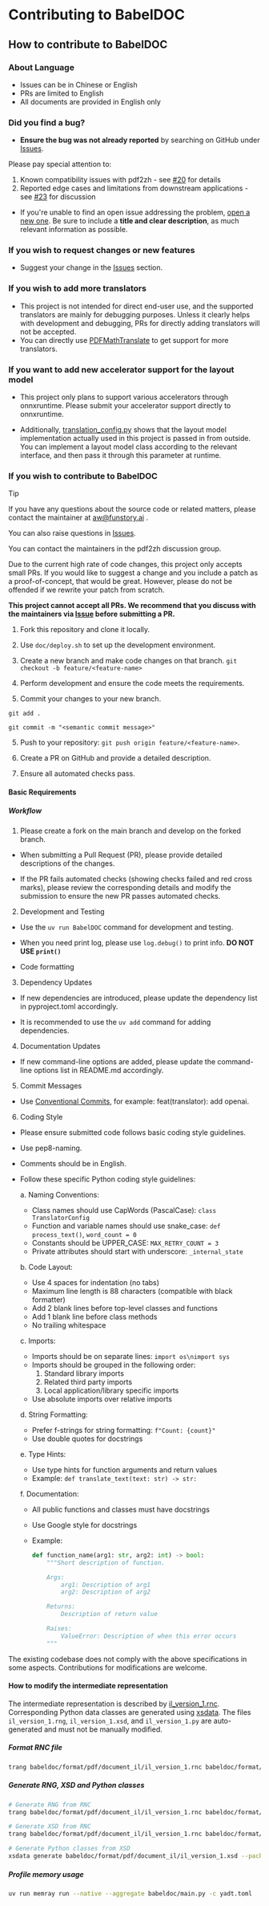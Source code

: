 # Contributing to BabelDOC

## How to contribute to BabelDOC

### **About Language**

- Issues can be in Chinese or English
- PRs are limited to English
- All documents are provided in English only

### **Did you find a bug?**

- **Ensure the bug was not already reported** by searching on GitHub under [Issues](https://github.com/funstory-ai/BabelDOC/issues).

Please pay special attention to:

1. Known compatibility issues with pdf2zh - see [#20](https://github.com/funstory-ai/BabelDOC/issues/20) for details
2. Reported edge cases and limitations from downstream applications - see [#23](https://github.com/funstory-ai/BabelDOC/issues/23) for discussion

- If you're unable to find an open issue addressing the problem, [open a new one](https://github.com/funstory-ai/BabelDOC/issues/new?template=bug_report.md). Be sure to include a **title and clear description**, as much relevant information as possible.

### **If you wish to request changes or new features**

- Suggest your change in the [Issues](https://github.com/funstory-ai/BabelDOC/issues/new?template=feature_request.md) section.

### **If you wish to add more translators**

- This project is not intended for direct end-user use, and the supported translators are mainly for debugging purposes. Unless it clearly helps with development and debugging, PRs for directly adding translators will not be accepted.
- You can directly use [PDFMathTranslate](https://github.com/Byaidu/PDFMathTranslate) to get support for more translators.

### **If you want to add new accelerator support for the layout model**

- This project only plans to support various accelerators through onnxruntime. Please submit your accelerator support directly to onnxruntime.

- Additionally, [translation_config.py](https://github.com/funstory-ai/BabelDOC/blob/9e5be3a05c15ecae98024ba695e4a2db1412c062/babeldoc/translation_config.py#L41) shows that the layout model implementation actually used in this project is passed in from outside. You can implement a layout model class according to the relevant interface, and then pass it through this parameter at runtime.

### **If you wish to contribute to BabelDOC**

> [!TIP]
>
> If you have any questions about the source code or related matters, please contact the maintainer at aw@funstory.ai .
> 
> You can also raise questions in [Issues](https://github.com/funstory-ai/BabelDOC/issues).
> 
> You can contact the maintainers in the pdf2zh discussion group.
> 
> Due to the current high rate of code changes, this project only accepts small PRs. If you would like to suggest a change and you include a patch as a proof-of-concept, that would be great. However, please do not be offended if we rewrite your patch from scratch.
>
> **This project cannot accept all PRs. We recommend that you discuss with the maintainers via [Issue](https://github.com/funstory-ai/BabelDOC/issues) before submitting a PR.**

[//]: # (> We welcome pull requests and will review your contributions.)


1. Fork this repository and clone it locally.
2. Use `doc/deploy.sh` to set up the development environment.
3. Create a new branch and make code changes on that branch. `git checkout -b feature/<feature-name>`
4. Perform development and ensure the code meets the requirements.

5. Commit your changes to your new branch.

```
git add .

git commit -m "<semantic commit message>"
```

5. Push to your repository: `git push origin feature/<feature-name>`.

6. Create a PR on GitHub and provide a detailed description.

7. Ensure all automated checks pass.

#### Basic Requirements

##### Workflow

1. Please create a fork on the main branch and develop on the forked branch.

- When submitting a Pull Request (PR), please provide detailed descriptions of the changes.

- If the PR fails automated checks (showing checks failed and red cross marks), please review the corresponding details and modify the submission to ensure the new PR passes automated checks.

2. Development and Testing

- Use the `uv run BabelDOC` command for development and testing.

- When you need print log, please use `log.debug()` to print info. **DO NOT USE `print()`**

- Code formatting

3. Dependency Updates

- If new dependencies are introduced, please update the dependency list in pyproject.toml accordingly.

- It is recommended to use the `uv add` command for adding dependencies.

4. Documentation Updates

- If new command-line options are added, please update the command-line options list in README.md accordingly.

5. Commit Messages

- Use [Conventional Commits](https://www.conventionalcommits.org/en/v1.0.0/), for example: feat(translator): add openai.

6. Coding Style

- Please ensure submitted code follows basic coding style guidelines.
- Use pep8-naming.
- Comments should be in English.
- Follow these specific Python coding style guidelines:

  a. Naming Conventions:

  - Class names should use CapWords (PascalCase): `class TranslatorConfig`
  - Function and variable names should use snake_case: `def process_text()`, `word_count = 0`
  - Constants should be UPPER_CASE: `MAX_RETRY_COUNT = 3`
  - Private attributes should start with underscore: `_internal_state`

  b. Code Layout:

  - Use 4 spaces for indentation (no tabs)
  - Maximum line length is 88 characters (compatible with black formatter)
  - Add 2 blank lines before top-level classes and functions
  - Add 1 blank line before class methods
  - No trailing whitespace

  c. Imports:

  - Imports should be on separate lines: `import os\nimport sys`
  - Imports should be grouped in the following order:
    1.  Standard library imports
    2.  Related third party imports
    3.  Local application/library specific imports
  - Use absolute imports over relative imports

  d. String Formatting:

  - Prefer f-strings for string formatting: `f"Count: {count}"`
  - Use double quotes for docstrings

  e. Type Hints:

  - Use type hints for function arguments and return values
  - Example: `def translate_text(text: str) -> str:`

  f. Documentation:

  - All public functions and classes must have docstrings
  - Use Google style for docstrings
  - Example:

    ```python
    def function_name(arg1: str, arg2: int) -> bool:
        """Short description of function.

        Args:
            arg1: Description of arg1
            arg2: Description of arg2

        Returns:
            Description of return value

        Raises:
            ValueError: Description of when this error occurs
        """
    ```

The existing codebase does not comply with the above specifications in some aspects. Contributions for modifications are welcome.

#### How to modify the intermediate representation

The intermediate representation is described by [il_version_1.rnc](https://github.com/funstory-ai/BabelDOC/blob/main/babeldoc/format/pdf/document_il/il_version_1.rnc). Corresponding Python data classes are generated using [xsdata](https://xsdata.readthedocs.io/en/latest/). The files `il_version_1.rng`, `il_version_1.xsd`, and `il_version_1.py` are auto-generated and must not be manually modified.

##### Format RNC file

```bash
trang babeldoc/format/pdf/document_il/il_version_1.rnc babeldoc/format/pdf/document_il/il_version_1.rnc
```

##### Generate RNG, XSD and Python classes

```bash
# Generate RNG from RNC
trang babeldoc/format/pdf/document_il/il_version_1.rnc babeldoc/format/pdf/document_il/il_version_1.rng

# Generate XSD from RNC
trang babeldoc/format/pdf/document_il/il_version_1.rnc babeldoc/format/pdf/document_il/il_version_1.xsd

# Generate Python classes from XSD
xsdata generate babeldoc/format/pdf/document_il/il_version_1.xsd --package babeldoc.format.pdf.document_il
```

##### Profile memory usage

```bash
uv run memray run --native --aggregate babeldoc/main.py -c yadt.toml
```